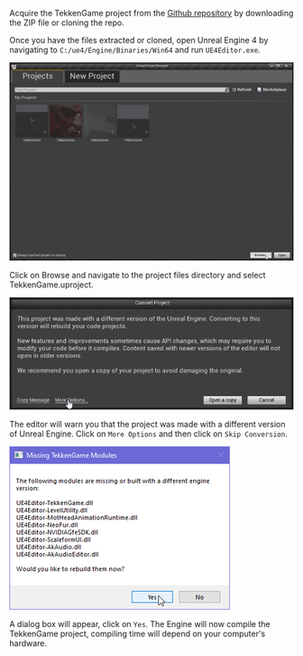 Acquire the TekkenGame project from the [Github repository](https://github.com/Modding-Zaibatsu/TekkenGameNative) by downloading the ZIP file or cloning the repo.

Once you have the files extracted or cloned, open Unreal Engine 4 by navigating to `C:/ue4/Engine/Binaries/Win64` and run `UE4Editor.exe`.

![](./00-ue4editor-browse.png)

Click on Browse and navigate to the project files directory and select TekkenGame.uproject.

![](./01-ue4editor-prompt.png)

The editor will warn you that the project was made with a different version of Unreal Engine. Click on `More Options` and then click on `Skip Conversion`.

![](./02-compiling-modules-dialog.png)

A dialog box will appear, click on `Yes`. The Engine will now compile the TekkenGame project, compiling time will depend on your computer's hardware.